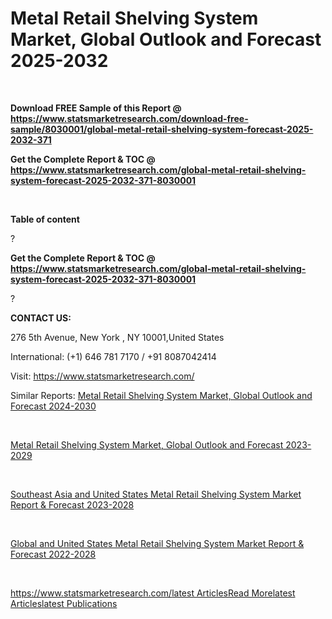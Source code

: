 <h1>Metal Retail Shelving System Market, Global Outlook and Forecast 2025-2032</h1><br/><p><strong>Download FREE Sample of this Report @ <a href="https://www.statsmarketresearch.com/download-free-sample/8030001/global-metal-retail-shelving-system-forecast-2025-2032-371">https://www.statsmarketresearch.com/download-free-sample/8030001/global-metal-retail-shelving-system-forecast-2025-2032-371</a></strong></p>
 
 
 
 <div><b>Get the Complete Report & TOC @ <a href="https://www.statsmarketresearch.com/global-metal-retail-shelving-system-forecast-2025-2032-371-8030001">https://www.statsmarketresearch.com/global-metal-retail-shelving-system-forecast-2025-2032-371-8030001</a></b></div>
 
 
 
 <p><br />
 
 <b>Table of content</b></p>
 
 
 
 <p>? </p>
 
 
 
 <div><b>Get the Complete Report & TOC @ <a href="https://www.statsmarketresearch.com/global-metal-retail-shelving-system-forecast-2025-2032-371-8030001">https://www.statsmarketresearch.com/global-metal-retail-shelving-system-forecast-2025-2032-371-8030001</a></b></div>
 
 
 
 <p>? </p>
 
 
 
 <p><b>CONTACT US:</b><br />
 
 276 5th Avenue, New York , NY 10001,United States<br />
 
 International: (+1) 646 781 7170 / +91 8087042414<br />
 
 Visit: <a href="https://www.statsmarketresearch.com/">https://www.statsmarketresearch.com/</a><br />
 
 Similar Reports: <a href="https://www.statsmarketresearch.com/global-metal-retail-shelving-system-forecast-2025-2032-371-8030001">Metal Retail Shelving System Market, Global Outlook and Forecast 2024-2030</a><br />
 
 <br />
 
 <a href="https://www.statsmarketresearch.com/global-metal-retail-shelving-system-forecast-2025-2032-371-8030001">Metal Retail Shelving System Market, Global Outlook and Forecast 2023-2029</a><br />
 
 <br />
 
 <a href="https://www.statsmarketresearch.com/global-metal-retail-shelving-system-forecast-2025-2032-371-8030001">Southeast Asia and United States Metal Retail Shelving System Market Report & Forecast 2023-2028</a><br />
 
 <br />
 
 <a href="https://www.statsmarketresearch.com/global-metal-retail-shelving-system-forecast-2025-2032-371-8030001">Global and United States Metal Retail Shelving System Market Report & Forecast 2022-2028</a><br />
 
 <br />
 
 <a href="https://gyeongbokgung.com">https://www.statsmarketresearch.com/</a><a href="https://hallyeomaritime.com">latest Articles</a><a href="https://jingwansa.com">Read More</a><a href="https://nguoiviet.jp/">latest Articles</a><a href="https://www.intelmarketresearch.com/">latest Publications</a></p>